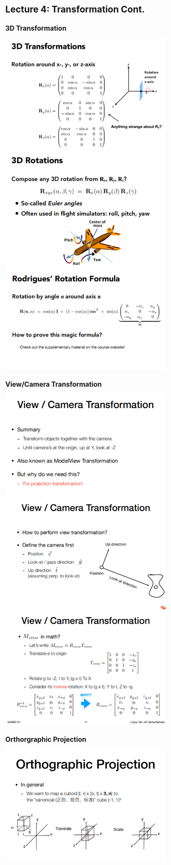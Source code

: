 # Lecture 4: Transformation Cont. 
## 3D Transformation
![](../attachments/2021-06-08-22-37-14.png) 
![](../attachments/2021-06-08-22-37-27.png) 
![](../attachments/2021-06-08-22-39-40.png) 

## View/Camera Transformation  
![](../attachments/2021-06-09-10-15-00.png)
![](../attachments/2021-06-09-10-07-57.png) 
![](../attachments/2021-06-09-10-11-18.png)  

## Orthorgraphic Projection
![](../attachments/2021-06-09-06-31-28.png)  
